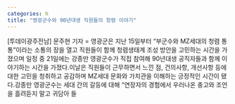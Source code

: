 ```yaml
---
categories: h
title: "영광군수와 90년대생 직원들의 청렴 이야기"
---
```

[투데이광주전남] 문주현 기자 = 영광군은 지난 15일부터 “부군수와 MZ세대의 청렴 통통”이라는 소통의 장을 열고 직원들이 함께 청렴생태계 조성 방안을 고민하는 시간을 가졌으며 일정 중 21일에는 강종만 영광군수가 직접 참여해 90년대생 공직자들과 함께 이야기하는 시간을 가졌다.이날은 직원들이 근무하면서 느낀 점, 건의사항, 개선사항 등에 대한 고민을 청취하고 공감하며 MZ세대 문화와 가치관을 이해하는 긍정적인 시간이 됐다.강종만 영광군수는 세대 간의 갈등에 대해 “연장자의 경험에서 우러나온 충고와 조언을 흘려듣지 말고 귀담아 들